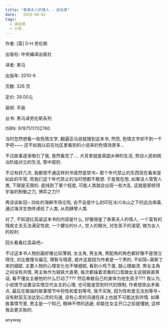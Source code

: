 ```yaml
---
title: "泰莱夫人的情人 - 读后感"
date:   2020-08-01
tags:
  - 读后感
  - 小说
---
```



作者:  [英] D·H·劳伦斯

出版社: 中央编译出版社

译者: 黑马

出版年: 2010-6

页数: 326 页

定价: 28.00元

装帧: 平装

丛书: 黑马译劳伦斯系列

ISBN: 9787511702760


当时忽然想看一些色情文学, 翻遍亚马逊就搜到这本书,
然而, 色情文字却不到一千字吧~~~ 还不如我以前在社区里看到的小说来的色情场景多...

不过故事逐渐吸引了我, 竟然看完了.... 大背景就是英国乡绅的生活, 劳动人民和统治阶级对立的生活, 管中窥豹.

不过有好几次, 我都想不通这样的书竟然是禁书~
那个年代禁止的东西现在看来是如此的平常, 而我们这个年代禁止的当时想都不敢想.
于是我在想, 如果没人管管人类, 下限是无限的. 底线到了某个程度, 可能人类就会出现一些大乱. 这就是那统领宇宙的制衡之力, 博弈之力!!!

再谈谈新冠~ 四处的海鲜市场沦陷, 会不会是什么封印在冰川冰山之下的远古病毒, 通过海洋生物传递给了人类, 从而肆孽人类.

对了, 不知道红高粱这本书的内容是什么, 好像借鉴了泰莱夫人的情人, 一个富有的残疾丈夫无法满足性欲, 一个健壮的仆人, 世人的眼光, 对生孩子的渴望, 做为女人的权利.

回头看看红高粱吧~

不过这本书人物刻画好像比较薄弱, 女主角, 男主角, 男配角的角色都好像不是很立得住, 对比傲慢与偏见, 理智与情感, 或许这是因为作者是一个男的, 不如简~奥斯丁来的细腻. 主要人物的心理变化也不够细腻, 看到小鸡下蛋, 就心理崩溃, 男女主角之间没有共情, 男主角作为钢铁大直男, 每次都操着浓重的口音跟女主说钢铁直男话, 看不懂女主被他的什么打动了??? 然后奉献自己的身体为他生孩子??? 我认为, 小说情节设置没实情交代女主的心理, 也可能是受到时代的限制, 作者想突出矛盾点, 最后在极端的故事情节中将性和爱划等号, 我不买账, 因为性和爱无法划等号~ 没有默契无法达到心灵的沟通, 没有心灵的沟通在床上也就不可能达到共情.
如果故事情节里, 男主是一个知己, 眼神不停的逃避, 却能在女主开口之前就懂她, 这样我会更买账的.

anyway
